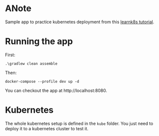 # ANote

Sample app to practice kubernetes deployment from this [learnk8s tutorial](https://learnk8s.io/spring-boot-kubernetes-guide#creating-a-kubernetes-cluster-on-aws).

# Running the app

First:

````
.\gradlew clean assemble
````

Then:

````
docker-compose --profile dev up -d
````

You can checkout the app at http://localhost:8080.

# Kubernetes

The whole kubernetes setup is defined in the ``kube`` folder. You just need to deploy it to
a kubernetes cluster to test it.